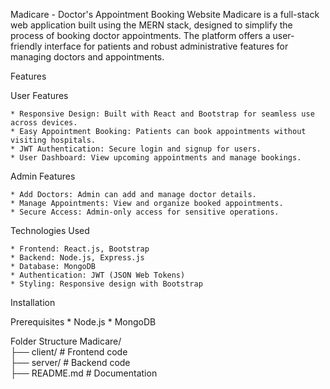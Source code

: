 Madicare - Doctor's Appointment Booking Website
Madicare is a full-stack web application built using the MERN stack, designed to simplify the process of booking doctor appointments. The platform offers a user-friendly interface for patients and robust administrative features for managing doctors and appointments.

Features

  User Features
  
    * Responsive Design: Built with React and Bootstrap for seamless use across devices.
    * Easy Appointment Booking: Patients can book appointments without visiting hospitals.
    * JWT Authentication: Secure login and signup for users.
    * User Dashboard: View upcoming appointments and manage bookings.
    
  Admin Features
  
    * Add Doctors: Admin can add and manage doctor details.
    * Manage Appointments: View and organize booked appointments.
    * Secure Access: Admin-only access for sensitive operations.

    
  Technologies Used

    * Frontend: React.js, Bootstrap
    * Backend: Node.js, Express.js
    * Database: MongoDB
    * Authentication: JWT (JSON Web Tokens)
    * Styling: Responsive design with Bootstrap 

    
  Installation
  
  Prerequisites
    * Node.js
    * MongoDB


Folder Structure
Madicare/  
├── client/         # Frontend code  
├── server/         # Backend code  
├── README.md       # Documentation  
